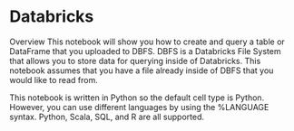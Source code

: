 # Databricks
Overview
This notebook will show you how to create and query a table or DataFrame that you uploaded to DBFS. DBFS is a Databricks File System that allows you to store data for querying inside of Databricks. This notebook assumes that you have a file already inside of DBFS that you would like to read from.

This notebook is written in Python so the default cell type is Python. However, you can use different languages by using the %LANGUAGE syntax. Python, Scala, SQL, and R are all supported.

